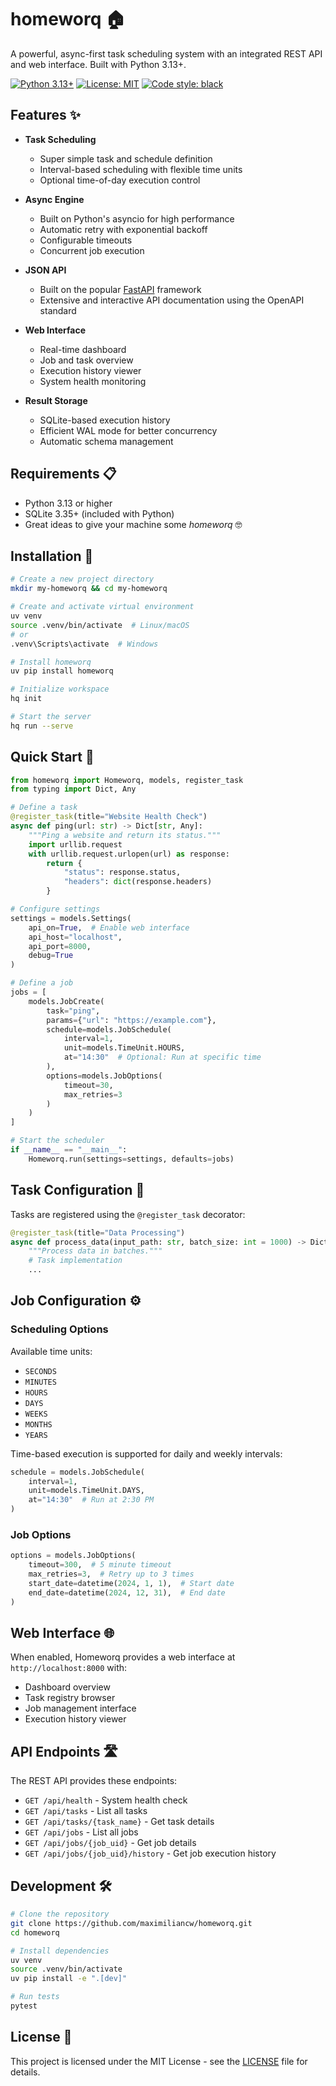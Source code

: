 # homeworq 🏠

A powerful, async-first task scheduling system with an integrated REST API and web interface. Built with Python 3.13+.

[![Python 3.13+](https://img.shields.io/badge/python-3.13+-blue.svg)](https://www.python.org/downloads/)
[![License: MIT](https://img.shields.io/badge/License-MIT-yellow.svg)](https://opensource.org/licenses/MIT)
[![Code style: black](https://img.shields.io/badge/code%20style-black-000000.svg)](https://github.com/psf/black)

## Features ✨

- **Task Scheduling**

  - Super simple task and schedule definition
  - Interval-based scheduling with flexible time units
  - Optional time-of-day execution control

- **Async Engine**

  - Built on Python's asyncio for high performance
  - Automatic retry with exponential backoff
  - Configurable timeouts
  - Concurrent job execution

- **JSON API**

  - Built on the popular [FastAPI](https://fastapi.tiangolo.com) framework
  - Extensive and interactive API documentation using the OpenAPI standard

- **Web Interface**

  - Real-time dashboard
  - Job and task overview
  - Execution history viewer
  - System health monitoring

- **Result Storage**
  - SQLite-based execution history
  - Efficient WAL mode for better concurrency
  - Automatic schema management

## Requirements 📋

- Python 3.13 or higher
- SQLite 3.35+ (included with Python)
- Great ideas to give your machine some _homeworq_ 🤓

## Installation 🚀

```bash
# Create a new project directory
mkdir my-homeworq && cd my-homeworq

# Create and activate virtual environment
uv venv
source .venv/bin/activate  # Linux/macOS
# or
.venv\Scripts\activate  # Windows

# Install homeworq
uv pip install homeworq

# Initialize workspace
hq init

# Start the server
hq run --serve
```

## Quick Start 🎯

```python
from homeworq import Homeworq, models, register_task
from typing import Dict, Any

# Define a task
@register_task(title="Website Health Check")
async def ping(url: str) -> Dict[str, Any]:
    """Ping a website and return its status."""
    import urllib.request
    with urllib.request.urlopen(url) as response:
        return {
            "status": response.status,
            "headers": dict(response.headers)
        }

# Configure settings
settings = models.Settings(
    api_on=True,  # Enable web interface
    api_host="localhost",
    api_port=8000,
    debug=True
)

# Define a job
jobs = [
    models.JobCreate(
        task="ping",
        params={"url": "https://example.com"},
        schedule=models.JobSchedule(
            interval=1,
            unit=models.TimeUnit.HOURS,
            at="14:30"  # Optional: Run at specific time
        ),
        options=models.JobOptions(
            timeout=30,
            max_retries=3
        )
    )
]

# Start the scheduler
if __name__ == "__main__":
    Homeworq.run(settings=settings, defaults=jobs)
```

## Task Configuration 📝

Tasks are registered using the `@register_task` decorator:

```python
@register_task(title="Data Processing")
async def process_data(input_path: str, batch_size: int = 1000) -> Dict[str, Any]:
    """Process data in batches."""
    # Task implementation
    ...
```

## Job Configuration ⚙️

### Scheduling Options

Available time units:

- `SECONDS`
- `MINUTES`
- `HOURS`
- `DAYS`
- `WEEKS`
- `MONTHS`
- `YEARS`

Time-based execution is supported for daily and weekly intervals:

```python
schedule = models.JobSchedule(
    interval=1,
    unit=models.TimeUnit.DAYS,
    at="14:30"  # Run at 2:30 PM
)
```

### Job Options

```python
options = models.JobOptions(
    timeout=300,  # 5 minute timeout
    max_retries=3,  # Retry up to 3 times
    start_date=datetime(2024, 1, 1),  # Start date
    end_date=datetime(2024, 12, 31),  # End date
)
```

## Web Interface 🌐

When enabled, Homeworq provides a web interface at `http://localhost:8000` with:

- Dashboard overview
- Task registry browser
- Job management interface
- Execution history viewer

## API Endpoints 🛣️

The REST API provides these endpoints:

- `GET /api/health` - System health check
- `GET /api/tasks` - List all tasks
- `GET /api/tasks/{task_name}` - Get task details
- `GET /api/jobs` - List all jobs
- `GET /api/jobs/{job_uid}` - Get job details
- `GET /api/jobs/{job_uid}/history` - Get job execution history

## Development 🛠️

```bash
# Clone the repository
git clone https://github.com/maximiliancw/homeworq.git
cd homeworq

# Install dependencies
uv venv
source .venv/bin/activate
uv pip install -e ".[dev]"

# Run tests
pytest
```

## License 📄

This project is licensed under the MIT License - see the [LICENSE](LICENSE) file for details.

